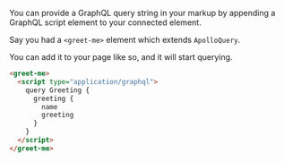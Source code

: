 You can provide a GraphQL query string in your markup by appending a
GraphQL script element to your connected element.

Say you had a `<greet-me>` element which extends `ApolloQuery`.

You can add it to your page like so, and it will start querying.

```html
<greet-me>
  <script type="application/graphql">
    query Greeting {
      greeting {
        name
        greeting
      }
    }
  </script>
</greet-me>
```
